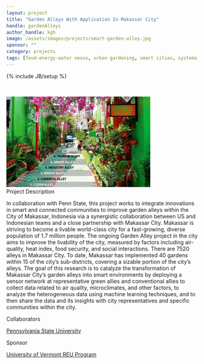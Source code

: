 ```yaml
---
layout: project
title: "Garden Alleys With Application In Makassar City"
handle: gardenAlleys
author_handle: kgh
image: /assets/images/projects/smart-garden-alley.jpg
sponsor: ""
category: projects
tags: [food-energy-water nexus, urban gardening, smart cities, systems thinking]
---
```

{% include JB/setup %}

&nbsp;

<img src="/assets/images/projects/smart-garden-alley.jpg" alt="Makassar, Indonesia Garden Alleys" style="width:75%;"/>

<div class="bigspacer"></div>
<div class="head">Project Description</div>
<div class="spacer"></div>

In collaboration with Penn State, this project works to integrate innovations in smart and connected communities to improve garden alleys within the City of Makassar, Indonesia via a synergistic collaboration between US and Indonesian teams and a close partnership with Makassar City. Makassar is striving to become a livable world-class city for a fast-growing, diverse population of 1.7 million people. The ongoing Garden Alley project in the city aims to improve the livability of the city, measured by factors including air-quality, heat index, food security, and social interactions. There are 7520 alleys in Makassar City. To date, Makassar has implemented 40 gardens within 15 of the city’s sub-districts, covering a sizable portion of the city’s alleys. The goal of this research is to catalyze the transformation of Makassar City’s garden alleys into smart environments by deploying a sensor network at representative green allies and conventional allies to collect data related to air quality, microclimates, and other factors, to analyze the heterogeneous data using machine learning techniques, and to then share the data and its insights with city representatives and specific communities within the city.

<div class="bigspacer"></div>
<div class="head">Collaborators</div>
<div class="spacer"></div>

[Pennsylvania State University](https://sites.psu.edu/sbslab/research/city/smart-garden-alleys/)

<div class="bigspacer"></div>
<div class="head">Sponsor</div>
<div class="spacer"></div>

[University of Vermont REU Program](https://www.uvm.edu/cems/undergraduate-research)




